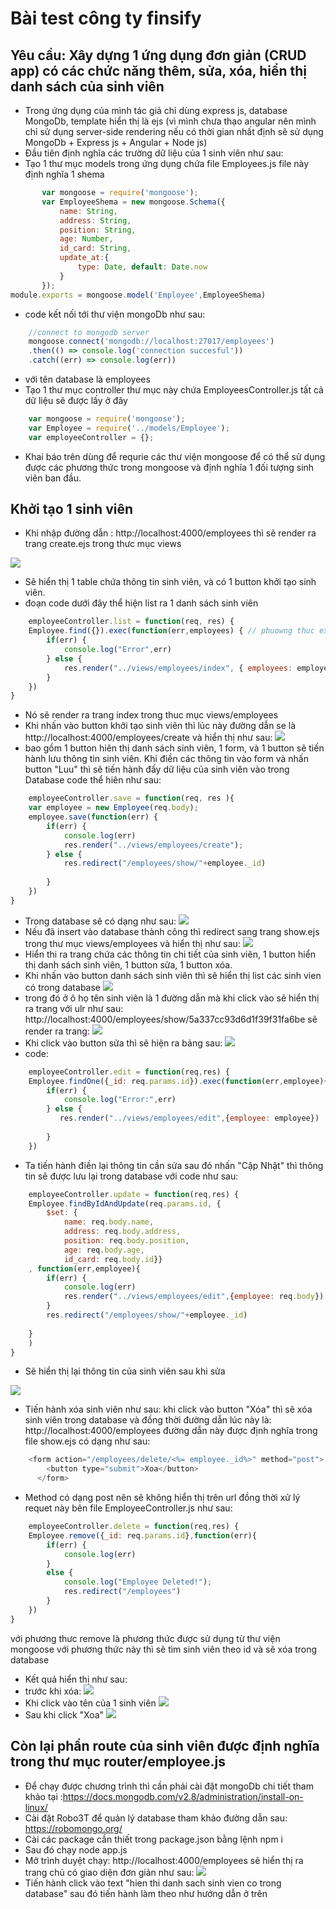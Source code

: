 
# Bài test công ty finsify
## Yêu cầu: Xây dựng 1 ứng dụng đơn giản (CRUD app) có các chức năng thêm, sửa, xóa, hiển thị danh sách của  sinh viên
* Trong ứng dụng của mình tác giả chỉ dùng express js, database MongoDb, template hiển thị là ejs (vì mình chưa thạo angular nên mình chỉ sử dụng server-side rendering nếu có thời gian nhất định sẽ sử dụng MongoDb + Express js + Angular + Node js)
* Đầu tiên định nghĩa các trường dữ liệu của 1 sinh viên như sau:
* Tạo 1 thư mục models trong ứng dụng chứa file Employees.js file này định nghĩa 1 shema
 ```javascript 
        var mongoose = require('mongoose');
        var EmployeeShema = new mongoose.Schema({
            name: String,
            address: String,
            position: String,
            age: Number,
            id_card: String,
            update_at:{
                type: Date, default: Date.now
            }
        });
module.exports = mongoose.model('Employee',EmployeeShema)
```
* code kết nối tới thư viện mongoDb như sau:
```javascript
    //connect to mongodb server
    mongoose.connect('mongodb://localhost:27017/employees')
    .then(() => console.log('connection succesful'))
    .catch((err) => console.log(err))
```
* với tên database là employees
* Tạo 1 thư mục controller thư mục này chứa EmployeesController.js tất cả dữ liệu sẽ được lấy ở đây
```javascript
    var mongoose = require('mongoose');
    var Employee = require('../models/Employee');
    var employeeController = {};
```
* Khai báo trên dùng để requrie các thư viện mongoose để có thể sử dụng được các phương thức trong mongoose và định nghĩa 1 đối tượng sinh viên ban đầu.
## Khởi tạo 1 sinh viên
* Khi nhập đường dẫn : http://localhost:4000/employees thì sẽ render ra trang create.ejs trong thưc mục views

![](2.png)
* Sẽ hiển thị 1 table chứa thông tin sinh viên, và có 1 button khởi tạo sinh viên. 
* đoạn code dưới đây thể hiện list ra 1 danh sách sinh viên
```javascript
    employeeController.list = function(req, res) {
    Employee.find({}).exec(function(err,employees) { // phuowng thuc exec la thuc thi 1 cau lenh
        if(err) {
            console.log("Error",err)
        } else {
            res.render("../views/employees/index", { employees: employees})         
        }
    })
}
```
* Nó sẽ render ra trang index trong thuc mục views/employees
* Khi nhấn vào button khởi tạo sinh viên thì lúc này đường dẫn se là http://localhost:4000/employees/create và hiển thị như sau:
![](1.png)
* bao gồm 1 button hiên thị danh sách sinh viên, 1 form, và 1 button sẽ tiến hành lưu thông tin sinh viên. Khi điền các thông tin vào form và nhấn button "Luu" thì sẽ tiến hành đấy dữ liệu của sinh viên vào trong Database code thể hiên như sau:
```javascript
    employeeController.save = function(req, res ){
    var employee = new Employee(req.body);
    employee.save(function(err) {
        if(err) {
            console.log(err)
            res.render("../views/employees/create");
        } else {
            res.redirect("/employees/show/"+employee._id)
            
        }
    })
}
```
* Trong database sẽ có dạng như sau:
![](8.png)
* Nếu đã insert vào database thành công thì redirect sang trang show.ejs trong thư mục views/employees và hiển thị như sau:
![](3.png)
* Hiển thi ra trang chứa các thông tin chi tiết của sinh viên, 1 button hiển thị danh sách sinh viên, 1 button sửa, 1 button xóa.
* Khi nhấn vào button danh sách sinh viên thì sẽ hiển thị list các sinh vien có trong database
![](4.png) 
* trong đó ở ô họ tên sinh viên là 1 đường dẫn mà khi click vào sẽ hiển thị ra trang với ulr như sau: http://localhost:4000/employees/show/5a337cc93d6d1f39f31fa6be
sẽ render ra trang:
![](5.png)
* Khi click vào button sửa thì sẽ hiện ra bảng sau:
![](6.png)
* code:
```javascript
    employeeController.edit = function(req,res) {
    Employee.findOne({_id: req.params.id}).exec(function(err,employee){
        if(err) {
            console.log("Error:",err)
        } else {
           res.render("../views/employees/edit",{employee: employee})
           
        }
    })
```
* Ta tiến hành điền lại thông tin cần sửa sau đó nhấn "Cập Nhật" thì thông tin sẽ được lưu lại trong database với code như sau:
```javascript
    employeeController.update = function(req,res) {
    Employee.findByIdAndUpdate(req.params.id, {
        $set: {
            name: req.body.name, 
            address: req.body.address,
            position: req.body.position, 
            age: req.body.age, 
            id_card: req.body.id}}
    , function(err,employee){
        if(err) {
            console.log(err)
            res.render("../views/employees/edit",{employee: req.body})
        } 
        res.redirect("/employees/show/"+employee._id)
        
    }
    )
}
```
* Sẽ hiển thị lại thông tin của sinh viên sau khi sửa

![](7.png)

* Tiến hành xóa sinh viên như sau: khi click vào button "Xóa" thì sẽ xóa sinh viên trong database và đồng thời đường dẫn lúc này là: http://localhost:4000/employees đường dẫn này được định nghĩa trong file show.ejs có dạng như sau:
```javascript
    <form action="/employees/delete/<%= employee._id%>" method="post">
        <button type="submit">Xoa</button>
      </form>
```
* Method có dạng post nên sẽ không hiển thị trên url đồng thời xử lý requet này bên file EmployeeController.js như sau:
```javascript
    employeeController.delete = function(req,res) {
    Employee.remove({_id: req.params.id},function(err){
        if(err) {
            console.log(err)
        }
        else {
            console.log("Employee Deleted!");
            res.redirect("/employees")
        }
    })
}
```
với phương thưc remove là phương thức được sử dụng từ thư viện mongoose với phương thức này thì sẽ tìm sinh viên theo id và sẽ xóa trong database
* Kết quả hiển thị như sau:
* trước khi xóa:
![](9.png)
* Khi click vào tên của 1 sinh viên
![](7.png)
* Sau khi click "Xoa"
![](10.png)
## Còn lại phần route của sinh viên được định nghĩa trong thư mục router/employee.js
* Để chạy được chương trình thì cần phải cài đặt mongoDb chi tiết tham khảo tại :https://docs.mongodb.com/v2.8/administration/install-on-linux/
* Cài đặt Robo3T để quản lý database tham khảo đường dẫn sau: https://robomongo.org/
* Cài các package cần thiết trong package.json bằng lệnh npm i
* Sau đó chạy node app.js 
* Mở trình duyệt chạy: http://localhost:4000/employees sẽ hiển thị ra trang chủ có giao diện đơn giản như sau:
![](11.png)
* Tiến hành click vào text "hien thi danh sach sinh vien co trong database" sau đó tiến hành làm theo như hướng dẫn ở trên



